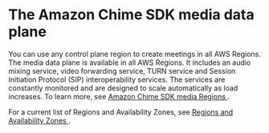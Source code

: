 # The Amazon Chime SDK media data plane<a name="media-data-plane"></a>

You can use any control plane region to create meetings in all AWS Regions\. The media data plane is available in all AWS Regions\. It includes an audio mixing service, video forwarding service, TURN service and Session Initiation Protocol \(SIP\) interoperability services\. The services are constantly monitored and are designed to scale automatically as load increases\. To learn more, see [ Amazon Chime SDK media Regions ](https://docs.aws.amazon.com/chime-sdk/latest/dg/chime-sdk-meetings-regions.html)\. 

 For a current list of Regions and Availability Zones, see [ Regions and Availability Zones ](http://aws.amazon.com/about-aws/global-infrastructure/regions_az/)\. 
